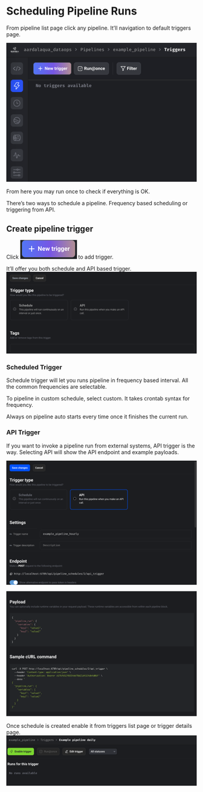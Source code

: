 # Scheduling Pipeline Runs

From pipeline list page click any pipeline. It’ll navigation to default
triggers page.

![](../../images/engine/triggers_landing.png)

From here you may run once to check if everything is OK.

There’s two ways to schedule a pipeline. Frequency based scheduling or
triggering from API.

## Create pipeline trigger

Click ![](../../images/engine/new_trigger_button.png) to add
trigger.

It’ll offer you both schedule and API based trigger.  
![](../../images/engine/new_trigger.png)  

### Scheduled Trigger

Schedule trigger will let you runs pipeline in frequency based interval.
All the common frequencies are selectable.

To pipeline in custom schedule, select custom. It takes crontab syntax
for frequency.

Always on pipeline auto starts every time once it finishes the current run.

### API Trigger

If you want to invoke a pipeline run from external systems, API trigger is
the way. Selecting API will show the API endpoint and example payloads.

![](../../images/engine/trigger_from_api.png)

![](../../images/engine/api_payload.png)

Once schedule is created enable it from triggers list page or trigger
details page.  
![](../../images/engine/trigger_details.png)
